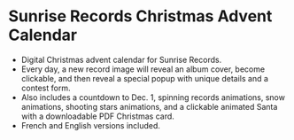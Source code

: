 # Sunrise Records Christmas Advent Calendar



- Digital Christmas advent calendar for Sunrise Records.
- Every day, a new record image will reveal an album cover, become clickable, and then reveal a special popup with unique details and a contest form.
- Also includes a countdown to Dec. 1, spinning records animations, snow animations, shooting stars animations, and a clickable animated Santa with a downloadable PDF Christmas card.
- French and English versions included.

